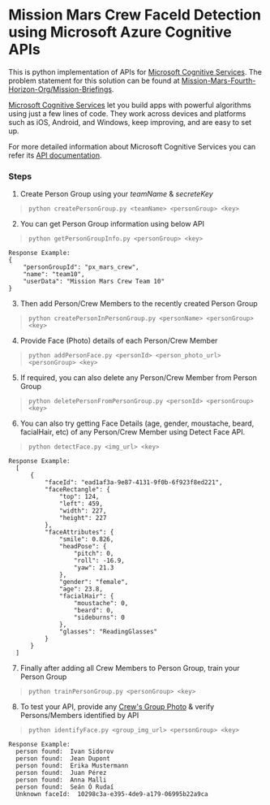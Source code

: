 # Mission Mars Crew FaceId Detection using Microsoft Azure Cognitive APIs 

This is python implementation of APIs for [Microsoft Cognitive Services](https://azure.microsoft.com/en-us/services/cognitive-services/). The problem statement for this solution can be found at [Mission-Mars-Fourth-Horizon-Org/Mission-Briefings](https://github.com/Mission-Mars-Fourth-Horizon-Org/Mission-Briefings/tree/master/CognitiveServices).

[Microsoft Cognitive Services](https://azure.microsoft.com/en-us/services/cognitive-services/) let you build apps with powerful algorithms using just a few lines of code. They work across devices and platforms such as iOS, Android, and Windows, keep improving, and are easy to set up.

For more detailed information about Microsoft Cognitive Services you can refer its [API documentation](https://westus.dev.cognitive.microsoft.com/docs/services/563879b61984550e40cbbe8d/operations/563879b61984550f30395236).

### Steps
1. Create Person Group using your *teamName* & *secreteKey*
> `python createPersonGroup.py <teamName> <personGroup> <key>`

2. You can get Person Group information using below API
> `python getPersonGroupInfo.py <personGroup> <key>`
``` 
Response Example:
{
    "personGroupId": "px_mars_crew",
    "name": "team10",
    "userData": "Mission Mars Crew Team 10"
}
```
3. Then add Person/Crew Members to the recently created Person Group
> `python createPersonInPersonGroup.py <personName> <personGroup> <key>`

4. Provide Face (Photo) details of each Person/Crew Member
> `python addPersonFace.py <personId> <person_photo_url> <personGroup> <key>`

5. If required, you can also delete any Person/Crew Member from Person Group
> `python deletePersonFromPersonGroup.py <personId> <personGroup> <key>`

6. You can also try getting Face Details (age, gender, moustache, beard, facialHair, etc) of any Person/Crew Member using Detect Face API.
> `python detectFace.py <img_url> <key>`
```
Response Example:
  [
      {
          "faceId": "ead1af3a-9e87-4131-9f0b-6f923f8ed221",
          "faceRectangle": {
              "top": 124,
              "left": 459,
              "width": 227,
              "height": 227
          },
          "faceAttributes": {
              "smile": 0.826,
              "headPose": {
                  "pitch": 0,
                  "roll": -16.9,
                  "yaw": 21.3
              },
              "gender": "female",
              "age": 23.8,
              "facialHair": {
                  "moustache": 0,
                  "beard": 0,
                  "sideburns": 0
              },
              "glasses": "ReadingGlasses"
          }
      }
  ]
```

7. Finally after adding all Crew Members to Person Group, train your Person Group
> `python trainPersonGroup.py <personGroup> <key>`

8. To test your API, provide any [Crew's Group Photo](https://raw.githubusercontent.com/MissionMarsFourthHorizon/Mission-Briefings/master/CognitiveServices/images/CrewPhoto.jpg) & verify Persons/Members identified by API
> `python identifyFace.py <group_img_url> <personGroup> <key>`
``` 
Response Example:
  person found:  Ivan Sidorov
  person found:  Jean Dupont
  person found:  Erika Mustermann
  person found:  Juan Pérez
  person found:  Anna Malli
  person found:  Seán Ó Rudaí
  Unknown faceId:  10298c3a-e395-4de9-a179-06995b22a9ca
```

